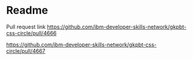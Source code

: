 # Readme
Pull request link
https://github.com/ibm-developer-skills-network/gkpbt-css-circle/pull/4666

https://github.com/ibm-developer-skills-network/gkpbt-css-circle/pull/4667